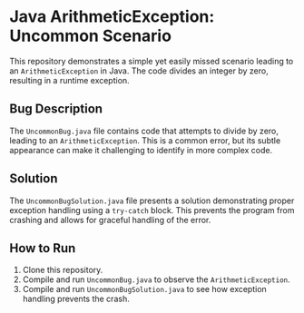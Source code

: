 # Java ArithmeticException: Uncommon Scenario

This repository demonstrates a simple yet easily missed scenario leading to an `ArithmeticException` in Java.  The code divides an integer by zero, resulting in a runtime exception.

## Bug Description
The `UncommonBug.java` file contains code that attempts to divide by zero, leading to an `ArithmeticException`. This is a common error, but its subtle appearance can make it challenging to identify in more complex code.

## Solution
The `UncommonBugSolution.java` file presents a solution demonstrating proper exception handling using a `try-catch` block. This prevents the program from crashing and allows for graceful handling of the error.

## How to Run
1. Clone this repository.
2. Compile and run `UncommonBug.java` to observe the `ArithmeticException`. 
3. Compile and run `UncommonBugSolution.java` to see how exception handling prevents the crash.
